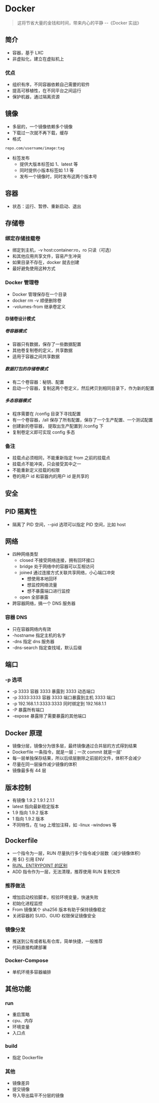 # Docker

> 这将节省大量的金钱和时间，带来内心的平静 --《Docker 实战》 

## 简介 

- 容器，基于 LXC
- 非虚拟化，建立在虚拟机上

### 优点

- 组织有序，不同容器依赖自己需要的软件
- 提高可移植性，在不同平台之间运行
- 保护机器，通过隔离资源

## 镜像

- 多层的，一个镜像依赖多个镜像
- 下载过一次就不再下载，缓存
- 格式

```
repo.com/username/image:tag
```

- 标签发布
  - 提供大版本标签如 1、latest 等
  - 同时提供小版本标签如 1.1 等
  - 发布一个镜像时，同时发布这两个版本号

## 容器

- 状态：运行、暂停、重新启动、退出

## 存储卷

### 绑定存储挂载卷

- 绑定到主机，-v host:container:ro，ro 只读（可选）
- 和其他应用共享文件，容易产生冲突
- 如果目录不存在，docker 就去创建
- 最好避免使用这种方式

### Docker 管理卷

- Docker 管理保存在一个目录
- docker rm -v 顺便删除卷
- -volumes-from 继承卷定义

#### 存储卷设计模式
 
##### 卷容器模式

- 容器只有数据，保存了一些数据配置
- 其他卷复制卷的定义，共享数据
- 适用于容器之间共享数据

##### 数据打包的存储卷模式

- 有二个卷容器：秘钥、配置
- 启动一个容器，复制这两个卷定义，然后拷贝到相同目录下，作为新的配置

##### 多态容器模式

- 程序需要在 /config 目录下寻找配置
- 有一个卷容器，/all 保存了所有配置，保存了一个生产配置、一个测试配置
- 创建新的卷容器， 提取出生产配置到 /config 下
- 复制卷定义即可实现 config 多态

### 备注

- 挂载点必须相同，不能重新指定 from 之前的挂载点
- 挂载点不能冲突，只会接受其中之一
- 不能重新定义挂载的权限
- 卷的用户 id 和容器内的用户 id 是共享的

## 安全

## PID 隔离性

- 隔离了 PID 空间，--pid 选项可以指定 PID 空间，比如 host

## 网络

- 四种网络类型
  - closed 不接受网络连接，拥有回环接口
  - bridge 处于网络中的容器可以互相访问
  - joined 通过连接方式关联共享网络，小心端口冲突
    - 想使用本地回环
    - 想监控网络流量
    - 想不暴露端口进行监控
  - open 全部暴露
- 跨容器网络，搞一个 DNS 服务器

### 容器 DNS

- 只在容器网络内有效
- -hostname 指定主机的名字 
- -dns 指定 dns 服务器
- -dns-search 指定查找域，默认后缀

## 端口

### -p 选项

- -p 3333 容器 3333 暴露到 3333 动态端口
- -p 3333:3333 容器 3333 端口暴露到主机 3333 端口
- -p 192.168.1.1:3333:3333 同时绑定到 192.168.1.1
- -P 暴露所有端口
- -expose 暴露除了需要暴露的其他端口

## Docker 原理

- 镜像分层，镜像分为很多层，最终镜像通过合并层的方式得到结果
- Dockerfile 一条指令，就是一层；一次 commit 就是一层'
- 每一层单独保存结果，所以后续层删除之前层的文件，体积不会减少
- 尽量在同一层操作减少镜像的体积
- 镜像最多有 44 层

## 版本控制

- 有镜像 1.9.2 1.9.1 2.1.1
- latest 指向最新稳定版本
- 1.9 指向 1.9.2 版本
- 1 指向 1.9.2 版本
- 不同特性，在 tag 上增加注释，如 -linux -windows 等

## Dockerfile

- 一个指令为一层，RUN 尽量执行多个指令减少层数（减少镜像体积）
- 用 ${} 引用 ENV 
- [RUN、ENTRYPOINT 的区别](https://goinbigdata.com/docker-run-vs-cmd-vs-entrypoint/)
- ADD 指令作为一层，无法清理，推荐使用 RUN 复制文件

### 推荐做法

- 增加启动校验脚本，校验环境变量，快速失败
- 初始化进程监控
- From 镜像某个 sha256 版本有助于保持镜像稳定
- 关闭容器的 SUID、GUID 权限保证镜像安全 

### 镜像分发

- 推送到公有或者私有仓库，简单快捷，一般推荐
- 代码直接构建部署

### Docker-Compose 

- 单机环境多容器编排

## 其他功能

### run 

- 重启策略
- cpu、内存
- 环境变量
- 入口点 

### build

- 指定 Dockerfile

### 其他

- 镜像差异
- 提交镜像
- 导入导出扁平不分层的镜像



